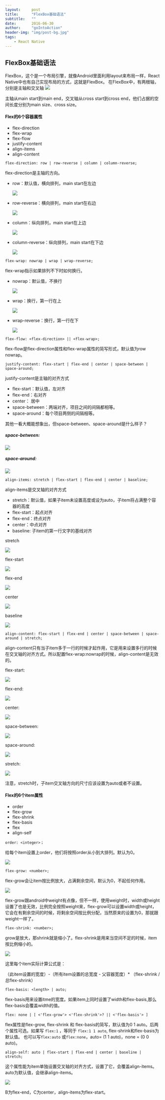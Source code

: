 ```yaml
---
layout:     post
title:      "FlexBox基础语法"
subtitle:   ""
date:       2016-06-30
author:     "goIntoAction"
header-img: "img/post-bg.jpg"
tags:
    - React Native
---
```

## FlexBox基础语法
FlexBox，这个是一个布局引擎，就像Android里面利用layout来布局一样，React Native中也有自己实现布局的方式，这就是FlexBox。
在FlexBox中，有两根轴，分别是主轴和交叉轴
![](/img/react_native/flexbox.png)

主轴从main start到main end，交叉轴从cross start到cross end，他们占据的空间长度分别为main size、cross size。

#### Flex的6个容器属性
* flex-direction
* flex-wrap
* flex-flow
* justify-content
* align-items
* align-content

```
flex-direction: row | row-reverse | column | column-reverse;
```
flex-direction是主轴的方向。

* row：默认值，横向排列，main start在左边

  ![](/img/react_native/flex_1.png)

* row-reverse：横向排列，main start在右边

  ![](/img/react_native/flex_2.png)

* column：纵向排列，main start在上边
 
  ![](/img/react_native/flex_3.png)

* column-reverse：纵向排列，main start在下边

  ![](/img/react_native/flex_4.png)

```
flex-wrap: nowrap | wrap | wrap-reverse;
```
flex-wrap指示如果排列不下时如何换行。

* nowrap：默认值，不换行

  ![](/img/react_native/flex_5.png)

* wrap：换行，第一行在上

  ![](/img/react_native/flex_6.png)

* wrap-reverse：换行，第一行在下

  ![](/img/react_native/flex_7.png)


```
flex-flow: <flex-direction> || <flex-wrap>;
```
flex-flow是flex-direction属性和flex-wrap属性的简写形式，默认值为row nowrap。

```
justify-content: flex-start | flex-end | center | space-between | space-around;
```	
justify-content是主轴的对齐方式

* flex-start：默认值，左对齐
* flex-end：右对齐
* center： 居中
* space-between：两端对齐，项目之间的间隔都相等。
* space-around：每个项目两侧的间隔相等。

其他一看大概能想象出，但space-between、space-around是什么样子？

##### space-between:

![](/img/react_native/flex_8.png)
##### space-around:

![](/img/react_native/flex_9.png)



```
align-items: stretch | flex-start | flex-end | center | baseline;
```
  align-items是交叉轴的对齐方式
  
* stretch：默认值，如果子item未设置高度或设为auto，子item将占满整个容器的高度
* flex-start：起点对齐
* flex-end：终点对齐
* center：中点对齐
* baseline: 子item的第一行文字的基线对齐

stretch

![](/img/react_native/flex_10.png)

flex-start

![](/img/react_native/flex_11.png)

flex-end

![](/img/react_native/flex_12.png)

center

![](/img/react_native/flex_13.png)

baseline

![](/img/react_native/flex_14.png)


```
align-content: flex-start | flex-end | center | space-between | space-around | stretch;
```

align-content只有当子item多于一行的时候才起作用，它是用来设置多行的时候在交叉轴的对齐方式。所以配置flex-wrap:nowrap的时候，align-content是无效的。

flex-start:

![](/img/react_native/flex_15.png)

flex-end:

![](/img/react_native/flex_16.png)

center:

![](/img/react_native/flex_17.png)

space-between:

![](/img/react_native/flex_18.png)

space-around:

![](/img/react_native/flex_19.png)

stretch:

![](/img/react_native/flex_20.png)

注意，stretch时，子item交叉轴方向的尺寸应该设置为auto或者不设置。

#### Flex的6个item属性

* order
* flex-grow
* flex-shrink
* flex-basis
* flex
* align-self

```
order: <integer>；
```	
给每个item设置上order，他们将按照order从小到大排列。默认为0。

![](/img/react_native/flex_21.png)


```
flex-grow: <number>;
```
flex-grow会让item按比例放大，占满剩余空间，默认为0，不起任何作用。

![](/img/react_native/flex_22.png)

flex-grow跟android中weight有点像，但不一样，使用weight时，width或height设置了也是无效，比例完全按照weight来，flex-grow可以设置width或height，它会在有剩余空间的时候，将剩余空间按比例分配，当然原来的设置为0，那就跟weight一样了。
```
flex-shrink: <number>;
```

grow是放大，那shrink就是缩小了。flex-shrink是用来当空间不足的时候，item按比例缩小的。

![](/img/react_native/flex_23.png)

这里每个item实际计算公式是：

（此item设置的宽度）-（所有item设置的总宽度 - 父容器宽度）* （flex-shrink / 总flex-shrink）


```
flex-basis: <length> | auto;
```

flex-basis用来设置itme的宽度。如果item上同时设置了width和flex-basis,那么flex-basis会覆盖width的值。

```
flex: none | [ <'flex-grow'> <'flex-shrink'>? || <'flex-basis'> ]
```
flex属性是flex-grow, flex-shrink 和 flex-basis的简写，默认值为0 1 auto。后两个属性可选。如果写 `flex:1` ，等同于 `flex:1 1 auto`, flex-shrink和flex-basis为默认值。
也可以写`flex:auto` 或`flex:none`，auto= (1 1 auto)，none = (0 0 auto)。

```
align-self: auto | flex-start | flex-end | center | baseline | stretch;
```

这个属性能为item单独设置交叉轴的对齐方式，设置了它，会覆盖align-items。auto为默认值，会继承align-items。

![](/img/react_native/flex_24.png)

B为flex-end，C为center，align-items为flex-start。
